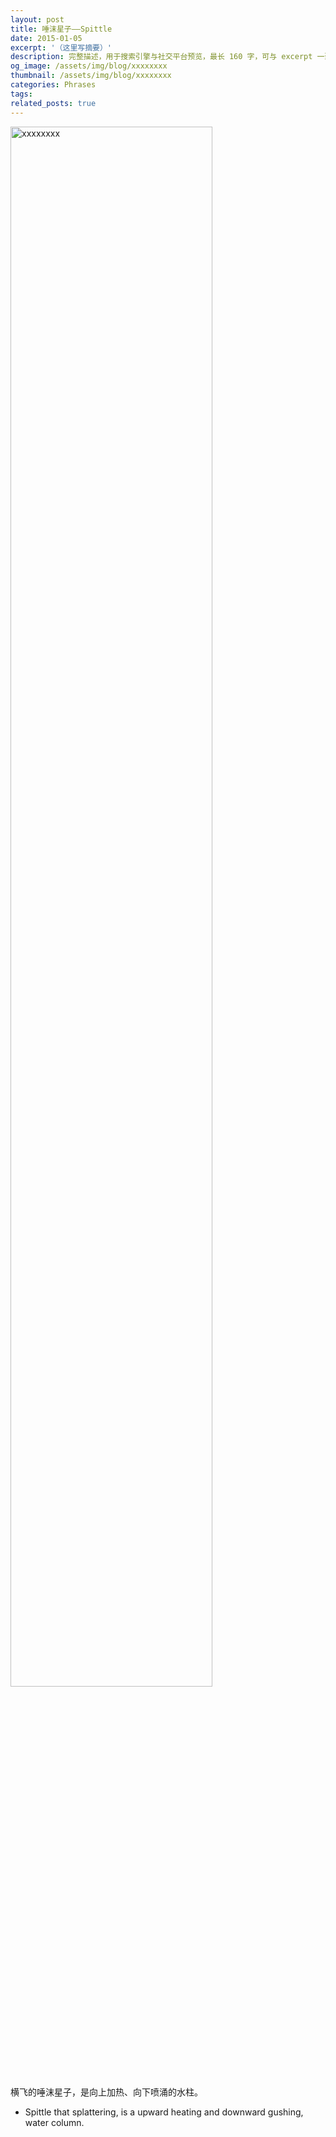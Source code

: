 ```yaml
---
layout: post
title: 唾沫星子——Spittle
date: 2015-01-05
excerpt: '（这里写摘要）'
description: 完整描述，用于搜索引擎与社交平台预览，最长 160 字，可与 excerpt 一致
og_image: /assets/img/blog/xxxxxxxx
thumbnail: /assets/img/blog/xxxxxxxx
categories: Phrases
tags: 
related_posts: true
---
```


<img src="/assets/img/blog/xxxxxxxx" style="width:80%;" alt="xxxxxxxx">

横飞的唾沫星子，是向上加热、向下喷涌的水柱。

- Spittle that splattering, is a upward heating and downward gushing, water column.